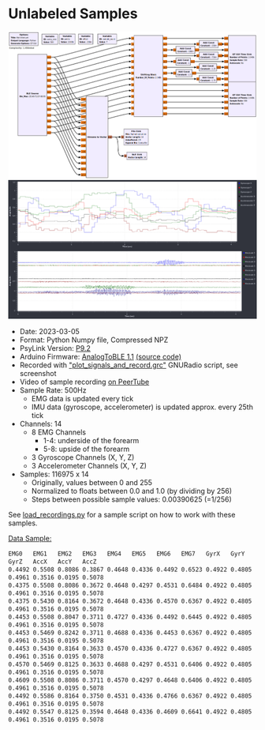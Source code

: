 # Unlabeled Samples

![gnuradio screenshot](screenshot_gnuradio_flowgraph.png)
![gnuradio screenshot](screenshot_plots.png)

- Date: 2023-03-05
- Format: Python Numpy file, Compressed NPZ
- PsyLink Version: [P9.2](https://psylink.me/p9.2)
- Arduino Firmware: [AnalogToBLE 1.1](https://psylink.me/sabt1.1/) [(source code)](https://codeberg.org/psylink/psylink/src/commit/6fcf7106994c005129073e6d00aa8bab947311f1/arduino/AnalogToBLE1.1/AnalogToBLE1.1.ino)
- Recorded with ["plot_signals_and_record.grc"](https://codeberg.org/psylink/psylink/src/commit/6fcf7106994c005129073e6d00aa8bab947311f1/gnuradio/prototype9/plot_signals_and_record.grc) GNURadio script, see screenshot
- Video of sample recording [on PeerTube](https://peertube.linuxrocks.online/w/w9iEcUuub2hAPasKWwjnUd)
- Sample Rate: 500Hz
    - EMG data is updated every tick
    - IMU data (gyroscope, accelerometer) is updated approx. every 25th tick
- Channels: 14
    - 8 EMG Channels
        - 1-4: underside of the forearm
        - 5-8: upside of the forearm
    - 3 Gyroscope Channels (X, Y, Z)
    - 3 Accelerometer Channels (X, Y, Z)
- Samples: 116975 x 14
    - Originally, values between 0 and 255
    - Normalized to floats between 0.0 and 1.0 (by dividing by 256)
    - Steps between possible sample values: 0.00390625 (=1/256)

See [load_recordings.py](load_recordings.py) for a sample script on how to work with these samples.

[Data Sample:](load_recordings.py)

```
EMG0   EMG1   EMG2   EMG3   EMG4   EMG5   EMG6   EMG7   GyrX   GyrY   GyrZ   AccX   AccY   AccZ
0.4492 0.5508 0.8086 0.3867 0.4648 0.4336 0.4492 0.6523 0.4922 0.4805 0.4961 0.3516 0.0195 0.5078
0.4375 0.5508 0.8086 0.3672 0.4648 0.4297 0.4531 0.6484 0.4922 0.4805 0.4961 0.3516 0.0195 0.5078
0.4375 0.5430 0.8164 0.3672 0.4648 0.4336 0.4570 0.6367 0.4922 0.4805 0.4961 0.3516 0.0195 0.5078
0.4453 0.5508 0.8047 0.3711 0.4727 0.4336 0.4492 0.6445 0.4922 0.4805 0.4961 0.3516 0.0195 0.5078
0.4453 0.5469 0.8242 0.3711 0.4688 0.4336 0.4453 0.6367 0.4922 0.4805 0.4961 0.3516 0.0195 0.5078
0.4453 0.5430 0.8164 0.3633 0.4570 0.4336 0.4727 0.6367 0.4922 0.4805 0.4961 0.3516 0.0195 0.5078
0.4570 0.5469 0.8125 0.3633 0.4688 0.4297 0.4531 0.6406 0.4922 0.4805 0.4961 0.3516 0.0195 0.5078
0.4609 0.5508 0.8086 0.3711 0.4570 0.4297 0.4648 0.6406 0.4922 0.4805 0.4961 0.3516 0.0195 0.5078
0.4492 0.5586 0.8164 0.3750 0.4531 0.4336 0.4766 0.6367 0.4922 0.4805 0.4961 0.3516 0.0195 0.5078
0.4492 0.5547 0.8125 0.3594 0.4648 0.4336 0.4609 0.6641 0.4922 0.4805 0.4961 0.3516 0.0195 0.5078
```
